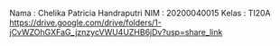 Nama : Chelika Patricia Handraputri
NIM : 20200040015
Kelas : TI20A
https://drive.google.com/drive/folders/1-jCvWZOhGXFaG_jznzycVWU4UZHB6jDv?usp=share_link
